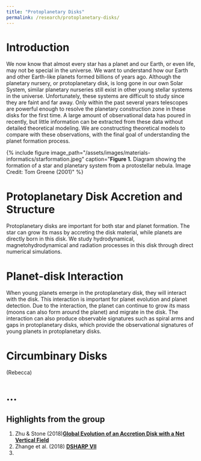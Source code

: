 ```yaml
---
title: "Protoplanetary Disks"
permalink: /research/protoplanetary-disks/
---
```

# Introduction

We now know that almost every star has a planet and our Earth, or even life, may not be special in the universe. We want to understand how our Earth and other Earth-like planets formed billions of years ago. Although the planetary nursery, or protoplanetary disk, is long gone in our own Solar System, similar planetary nurseries still exist in other young stellar systems in the universe. Unfortunately, these systems are difficult to study since they are faint and far away. Only within the past several years telescopes are powerful enough to resolve the planetary construction zone in these disks for the first time. A large amount of observational data has poured in recently, but little information can be extracted from these data without detailed theoretical modeling. We are constructing theoretical models to compare with these observations, with the final goal of understanding the planet formation process.

{% include figure image_path="/assets/images/materials-informatics/starformation.jpeg" caption="**Figure 1.** Diagram showing the formation of a star and planetary system from a protostellar nebula. Image Credit: Tom Greene (2001)" %}

# Protoplanetary Disk Accretion and Structure
Protoplanetary disks are important for both star and planet formation. The star can grow its mass by accreting the disk material, while planets are directly born in this disk. We study hydrodynamical, magnetohydrodynamical and radiation processes in this disk through direct numerical simulations.

# Planet-disk Interaction
When young planets emerge in the protoplanetary disk, they will interact with the disk. This interaction is important for planet evolution and planet detection. Due to the interaction, the planet can continue to grow its mass (moons can also form around the planet) and migrate in the disk. The interaction can also produce observable signatures such as spiral arms and gaps in protoplanetary disks, which provide the observational signatures of young planets in protoplanetary disks.

# Circumbinary Disks
(Rebecca)

# ...

##  Highlights from the group
1. Zhu & Stone (2018)__[Global Evolution of an Accretion Disk with a Net Vertical Field](https://ui.adsabs.harvard.edu/abs/2018ApJ...857...34Z/abstract)__
2. Zhange et al. (2018) __[DSHARP VII](https://ui.adsabs.harvard.edu/abs/2018ApJ...869L..47Z/abstract)__
3. 
